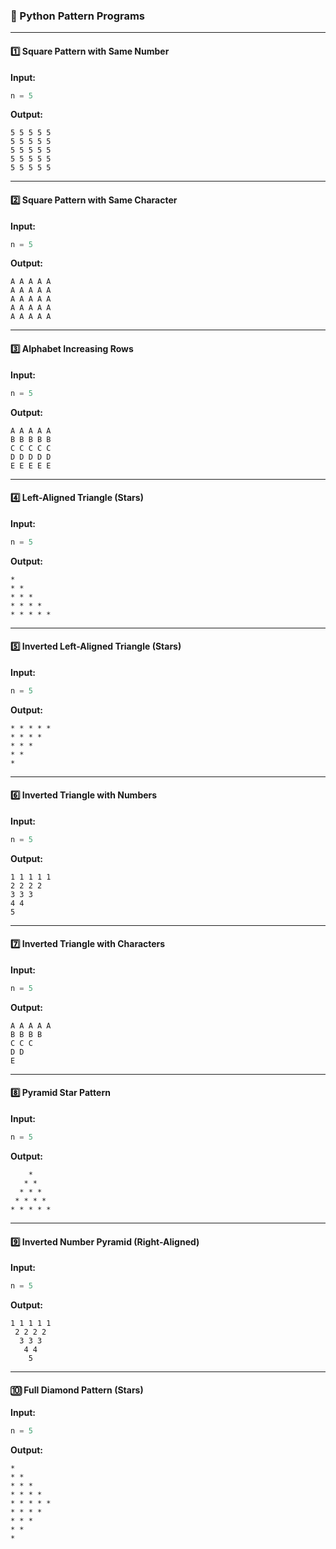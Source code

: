 ### 🧩 Python Pattern Programs

---

#### 1️⃣ Square Pattern with Same Number

**Input:**
```c
n = 5
```

**Output:**
```
5 5 5 5 5
5 5 5 5 5
5 5 5 5 5
5 5 5 5 5
5 5 5 5 5
```

---

#### 2️⃣ Square Pattern with Same Character

**Input:**
```c
n = 5
```

**Output:**
```
A A A A A
A A A A A
A A A A A
A A A A A
A A A A A
```

---

#### 3️⃣ Alphabet Increasing Rows

**Input:**
```c
n = 5
```

**Output:**
```
A A A A A
B B B B B
C C C C C
D D D D D
E E E E E
```

---

#### 4️⃣ Left-Aligned Triangle (Stars)

**Input:**
```c
n = 5
```

**Output:**
```
*
* *
* * *
* * * *
* * * * *
```

---

#### 5️⃣ Inverted Left-Aligned Triangle (Stars)

**Input:**
```c
n = 5
```

**Output:**
```
* * * * *
* * * *
* * *
* *
*
```

---

#### 6️⃣ Inverted Triangle with Numbers

**Input:**
```c
n = 5
```

**Output:**
```
1 1 1 1 1
2 2 2 2
3 3 3
4 4
5
```

---

#### 7️⃣ Inverted Triangle with Characters

**Input:**
```c
n = 5
```

**Output:**
```
A A A A A
B B B B
C C C
D D
E
```

---

#### 8️⃣ Pyramid Star Pattern

**Input:**
```c
n = 5
```

**Output:**
```
    *
   * *
  * * *
 * * * *
* * * * *
```

---

#### 9️⃣ Inverted Number Pyramid (Right-Aligned)

**Input:**
```c
n = 5
```

**Output:**
```
1 1 1 1 1
 2 2 2 2
  3 3 3
   4 4
    5
```

---

#### 🔟 Full Diamond Pattern (Stars)

**Input:**
```c
n = 5
```

**Output:**
```
*
* *
* * *
* * * *
* * * * *
* * * *
* * *
* *
*
```